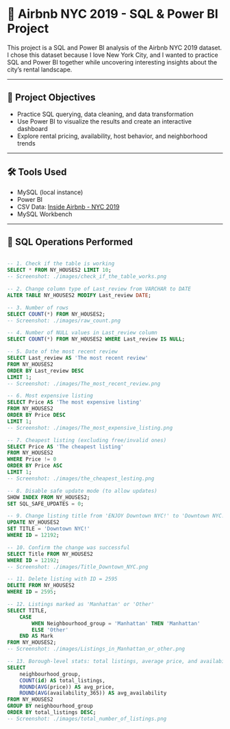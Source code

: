 # 🗽 Airbnb NYC 2019 - SQL & Power BI Project

This project is a SQL and Power BI analysis of the Airbnb NYC 2019 dataset. I chose this dataset because I love New York City, and I wanted to practice SQL and Power BI together while uncovering interesting insights about the city’s rental landscape.

---

## 📌 Project Objectives

- Practice SQL querying, data cleaning, and data transformation
- Use Power BI to visualize the results and create an interactive dashboard
- Explore rental pricing, availability, host behavior, and neighborhood trends

---

## 🛠️ Tools Used

- MySQL (local instance)
- Power BI
- CSV Data: [Inside Airbnb - NYC 2019](http://insideairbnb.com/get-the-data.html)
- MySQL Workbench

---

## 🧠 SQL Operations Performed

```sql

-- 1. Check if the table is working
SELECT * FROM NY_HOUSES2 LIMIT 10;
-- Screenshot: ./images/check_if_the_table_works.png

-- 2. Change column type of Last_review from VARCHAR to DATE
ALTER TABLE NY_HOUSES2 MODIFY Last_review DATE;

-- 3. Number of rows
SELECT COUNT(*) FROM NY_HOUSES2;
-- Screenshot: ./images/raw_count.png

-- 4. Number of NULL values in Last_review column
SELECT COUNT(*) FROM NY_HOUSES2 WHERE Last_review IS NULL;

-- 5. Date of the most recent review
SELECT Last_review AS 'The most recent review'
FROM NY_HOUSES2
ORDER BY Last_review DESC 
LIMIT 1;
-- Screenshot: ./images/The_most_recent_review.png

-- 6. Most expensive listing
SELECT Price AS 'The most expensive listing'
FROM NY_HOUSES2 
ORDER BY Price DESC
LIMIT 1;
-- Screenshot: ./images/The_most_expensive_listing.png

-- 7. Cheapest listing (excluding free/invalid ones)
SELECT Price AS 'The cheapest listing'
FROM NY_HOUSES2 
WHERE Price != 0
ORDER BY Price ASC
LIMIT 1;
-- Screenshot: ./images/the_cheapest_lesting.png

-- 8. Disable safe update mode (to allow updates)
SHOW INDEX FROM NY_HOUSES2;
SET SQL_SAFE_UPDATES = 0;

-- 9. Change listing title from 'ENJOY Downtown NYC!' to 'Downtown NYC!'
UPDATE NY_HOUSES2
SET TITLE = 'Downtown NYC!'
WHERE ID = 12192;

-- 10. Confirm the change was successful
SELECT Title FROM NY_HOUSES2 
WHERE ID = 12192;
-- Screenshot: ./images/Title_Downtown_NYC.png

-- 11. Delete listing with ID = 2595
DELETE FROM NY_HOUSES2
WHERE ID = 2595;

-- 12. Listings marked as 'Manhattan' or 'Other'
SELECT TITLE,
    CASE
        WHEN Neighbourhood_group = 'Manhattan' THEN 'Manhattan'
        ELSE 'Other'
    END AS Mark
FROM NY_HOUSES2;
-- Screenshot: ./images/Listings_in_Manhattan_or_other.png

-- 13. Borough-level stats: total listings, average price, and availability
SELECT 
    neighbourhood_group, 
    COUNT(id) AS total_listings, 
    ROUND(AVG(price)) AS avg_price, 
    ROUND(AVG(availability_365)) AS avg_availability
FROM NY_HOUSES2
GROUP BY neighbourhood_group
ORDER BY total_listings DESC;
-- Screenshot: ./images/total_number_of_listings.png

